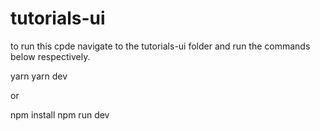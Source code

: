 # tutorials-ui

to run this cpde navigate to the tutorials-ui folder and run the commands below respectively.

yarn
yarn dev

or

npm install
npm run dev
